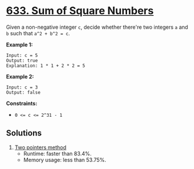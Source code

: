 # [633. Sum of Square Numbers](https://leetcode.com/problems/sum-of-square-numbers/)

Given a non-negative integer `c`, decide whether there're two integers `a` and `b` such that `a^2 + b^2 = c`.

**Example 1:**

```
Input: c = 5
Output: true
Explanation: 1 * 1 + 2 * 2 = 5

```

**Example 2:**

```
Input: c = 3
Output: false

```

**Constraints:**

- `0 <= c <= 2^31 - 1`

## Solutions
1. [Two pointers method](./SumOfSquareNumbers.java)
    - Runtime: faster than 83.4%.
    - Memory usage: less than 53.75%.
